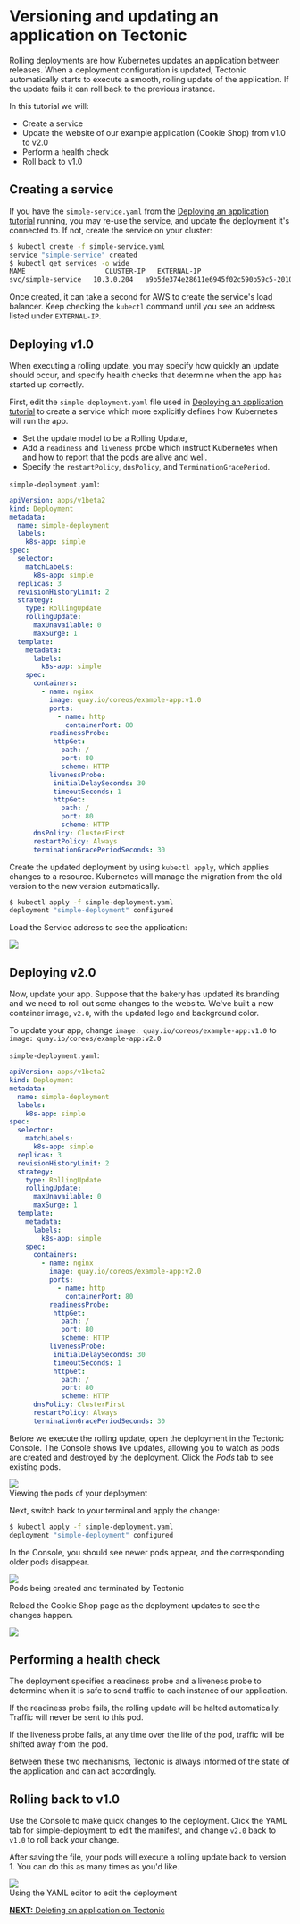 # Versioning and updating an application on Tectonic

Rolling deployments are how Kubernetes updates an application between releases. When a deployment configuration is updated, Tectonic automatically starts to execute a smooth, rolling update of the application. If the update fails it can roll back to the previous instance.

In this tutorial we will:
* Create a service
* Update the website of our example application (Cookie Shop) from v1.0 to v2.0
* Perform a health check
* Roll back to v1.0

## Creating a service

If you have the `simple-service.yaml` from the [Deploying an application tutorial][first-app] running, you may re-use the service, and update the deployment it's connected to. If not, create the service on your cluster:

```sh
$ kubectl create -f simple-service.yaml
service "simple-service" created
$ kubectl get services -o wide
NAME                    CLUSTER-IP   EXTERNAL-IP                                                               PORT(S)        AGE       SELECTOR
svc/simple-service   10.3.0.204   a9b5de374e28611e6945f02c590b59c5-2010998492.us-west-2.elb.amazonaws.com   80:32567/TCP   7m        app=simple
```
Once created, it can take a second for AWS to create the service's load balancer. Keep checking the `kubectl` command until you see an address listed under `EXTERNAL-IP`.

## Deploying v1.0

When executing a rolling update, you may specify how quickly an update should occur, and specify health checks that determine when the app has started up correctly.

First, edit the `simple-deployment.yaml` file used in [Deploying an application tutorial][first-app] to create a service which more explicitly defines how Kubernetes will run the app.
* Set the update model to be a Rolling Update,
* Add a `readiness` and `liveness` probe which instruct Kubernetes when and how to report that the pods are alive and well.
* Specify the `restartPolicy`, `dnsPolicy`, and `TerminationGracePeriod`.

`simple-deployment.yaml`:

```yaml
apiVersion: apps/v1beta2
kind: Deployment
metadata:
  name: simple-deployment
  labels:
    k8s-app: simple
spec:
  selector:
    matchLabels:
      k8s-app: simple
  replicas: 3
  revisionHistoryLimit: 2
  strategy:
    type: RollingUpdate
    rollingUpdate:
      maxUnavailable: 0
      maxSurge: 1
  template:
    metadata:
      labels:
        k8s-app: simple
    spec:
      containers:
        - name: nginx
          image: quay.io/coreos/example-app:v1.0
          ports:
            - name: http
              containerPort: 80
          readinessProbe:
           httpGet:
             path: /
             port: 80
             scheme: HTTP
          livenessProbe:
           initialDelaySeconds: 30
           timeoutSeconds: 1
           httpGet:
             path: /
             port: 80
             scheme: HTTP
      dnsPolicy: ClusterFirst
      restartPolicy: Always
      terminationGracePeriodSeconds: 30
```

Create the updated deployment by using `kubectl apply`, which applies changes to a resource. Kubernetes will manage the migration from the old version to the new version automatically.

```sh
$ kubectl apply -f simple-deployment.yaml
deployment "simple-deployment" configured
```

Load the Service address to see the application:

<div class="row">
  <div class="col-lg-8 col-lg-offset-2 col-md-10 col-md-offset-1 col-sm-12 col-xs-12">
    <img src="img/cookie-v1.png">
  </div>
</div>

## Deploying v2.0

Now, update your app. Suppose that the bakery has updated its branding and we need to roll out some changes to the website. We've built a new container image, `v2.0`, with the updated logo and background color.

To update your app, change
  `image: quay.io/coreos/example-app:v1.0`
to
  `image: quay.io/coreos/example-app:v2.0`

`simple-deployment.yaml`:

```yaml
apiVersion: apps/v1beta2
kind: Deployment
metadata:
  name: simple-deployment
  labels:
    k8s-app: simple
spec:
  selector:
    matchLabels:
      k8s-app: simple
  replicas: 3
  revisionHistoryLimit: 2
  strategy:
    type: RollingUpdate
    rollingUpdate:
      maxUnavailable: 0
      maxSurge: 1
  template:
    metadata:
      labels:
        k8s-app: simple
    spec:
      containers:
        - name: nginx
          image: quay.io/coreos/example-app:v2.0
          ports:
            - name: http
              containerPort: 80
          readinessProbe:
           httpGet:
             path: /
             port: 80
             scheme: HTTP
          livenessProbe:
           initialDelaySeconds: 30
           timeoutSeconds: 1
           httpGet:
             path: /
             port: 80
             scheme: HTTP
      dnsPolicy: ClusterFirst
      restartPolicy: Always
      terminationGracePeriodSeconds: 30

```

Before we execute the rolling update, open the deployment in the Tectonic Console. The Console shows live updates, allowing you to watch as pods are created and destroyed by the deployment. Click the *Pods* tab to see existing pods.

<div class="row">
  <div class="col-lg-8 col-lg-offset-2 col-md-10 col-md-offset-1 col-sm-12 col-xs-12 co-m-screenshot">
    <img src="img/nginx-deploy-pods.png">
    <div class="co-m-screenshot-caption">Viewing the pods of your deployment</div>
  </div>
</div>

Next, switch back to your terminal and apply the change:

```sh
$ kubectl apply -f simple-deployment.yaml
deployment "simple-deployment" configured
```

In the Console, you should see newer pods appear, and the corresponding older pods disappear.

<div class="row">
  <div class="col-lg-8 col-lg-offset-2 col-md-10 col-md-offset-1 col-sm-12 col-xs-12 co-m-screenshot">
    <img src="img/nginx-deploy-updating.png">
    <div class="co-m-screenshot-caption">Pods being created and terminated by Tectonic</div>
  </div>
</div>

Reload the Cookie Shop page as the deployment updates to see the changes happen.

<div class="row">
  <div class="col-lg-8 col-lg-offset-2 col-md-10 col-md-offset-1 col-sm-12 col-xs-12">
    <img src="img/cookie-v2.png">
  </div>
</div>

## Performing a health check

The deployment specifies a readiness probe and a liveness probe to determine when it is safe to send traffic to each instance of our application.

If the readiness probe fails, the rolling update will be halted automatically. Traffic will never be sent to this pod.

If the liveness probe fails, at any time over the life of the pod, traffic will be shifted away from the pod.

Between these two mechanisms, Tectonic is always informed of the state of the application and can act accordingly.

## Rolling back to v1.0

Use the Console to make quick changes to the deployment. Click the YAML tab for simple-deployment to edit the manifest, and change `v2.0` back to `v1.0` to roll back your change.

After saving the file, your pods will execute a rolling update back to version 1. You can do this as many times as you'd like.

<div class="row">
  <div class="col-lg-8 col-lg-offset-2 col-md-10 col-md-offset-1 col-sm-12 col-xs-12 co-m-screenshot">
    <img src="img/nginx-deploy-yml.png">
    <div class="co-m-screenshot-caption">Using the YAML editor to edit the deployment</div>
  </div>
</div>


[**NEXT:** Deleting an application on Tectonic][deleting-deployment]

[yaml-edit-service]: img/yaml-edit-service.png
[first-app]: first-app.md#deploy-a-simple-app
[k8s-deployments]: https://kubernetes.io/docs/user-guide/deployments/
[k8s-rolling-updates]: https://kubernetes.io/docs/user-guide/rolling-updates/
[deleting-deployment]: deleting-deployment.md
